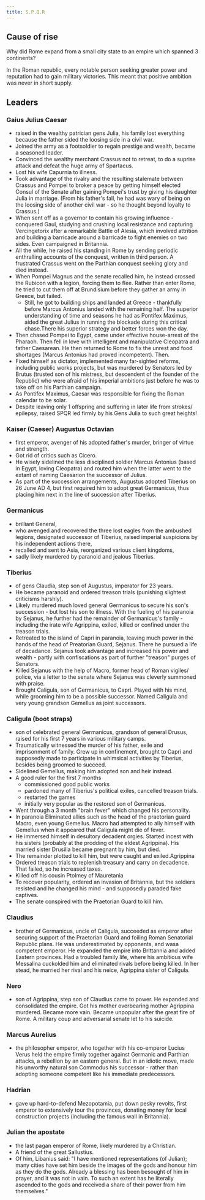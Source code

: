 ```yaml
---
title: S.P.Q.R
---
```


## Cause of rise
Why did Rome expand from a small city state to an empire which spanned 3 continents?

In the Roman republic, every notable person seeking greater power and reputation had to gain military victories. This meant that positive ambition was never in short supply.

## Leaders
### Gaius Julius Caesar
- raised in the wealthy patrician gens Julia, his family lost everything because the father sided the loosing side in a civil war.
- Joined the army as a footsoldier to regain prestige and wealth, became a seasoned leader.
- Convinced the wealthy merchant Crassus not to retreat, to do a suprise attack and defeat the huge army of Spartacus.
- Lost his wife Capurnia to illness.
- Took advantage of the rivalry and the resulting stalemate between Crassus and Pompei to broker a peace by getting himself elected Consul of the Senate after gaining Pompei's trust by giving his daughter Julia in marriage. (From his father's fall, he had was wary of being on the loosing side of another civil war - so he thought beyond loyalty to Crassus.)
- When sent off as a governor to contain his growing influence - conquered Gaul, studying and crushing local resistance and capturing Vercingetorix after a remarkable Battle of Alesia, which involved attrition and building a barricade around a barricade to fight enemies on two sides. Even campaigned in Britannia.
- All the while, he raised his standing in Rome by sending periodic enthralling accounts of the conquest, written in third person. A frustrated Crassus went on the Parthian conquest seeking glory and died instead.
- When Pompei Magnus and the senate recalled him, he instead crossed the Rubicon with a legion, forcing them to flee. Rather than enter Rome, he tried to cut them off at Brundisium before they gather an army in Greece, but failed.
  - Still, he got to building ships and landed at Greece - thankfully before Marcus Antonius landed with the remaining half. The superior understanding of time and seasons he had as Pontifex Maximus, aided the great Julius in running the blockade during this critical chase.There his superior strategy and better forces won the day. 
- Then chased Pompei to Egypt, came under effective house-arrest of the Pharaoh. Then fell in love with intelligent and manipulative Cleopatra and father Caesarean. He then returned to Rome to fix the unrest and food shortages (Marcus Antonius had proved incompetent). Then.
- Fixed himself as dictator, implemented many far-sighted reforms, including public works projects, but was murdered by Senators led by Brutus (trusted son of his mistress, but descendent of the founder of the Republic) who were afraid of his imperial ambitions just before he was to take off on his Parthian campaign.
- As Pontifex Maximus, Caesar was responsible for fixing the Roman calendar to be solar.
- Despite leaving only 1 offspring and suffering in later life from strokes/ epilepsy, raised SPQR led firmly by his Gens Julia to such great heights!

### Kaiser (Caeser) Augustus Octavian
- first emperor, avenger of his adopted father's murder, bringer of virtue and strength.
- Got rid of critics such as Cicero.
- He wisely sidelined the less disciplined soldier Marcus Antonius (based in Egypt, loving Cleopatra) and routed him when the latter went to the extant of naming Caesarion the successor of Julius.
- As part of the succession arrangements, Augustus adopted Tiberius on 26 June AD 4, but first required him to adopt great Germanicus, thus placing him next in the line of succession after Tiberius.

### Germanicus
  - brilliant General,
  - who avenged and recovered the three lost eagles from the ambushed legions, designated successor of Tiberius, raised imperial suspicions by his independent actions there,
  - recalled and sent to Asia, reorganized various client kingdoms,
  - sadly likely murdered by paranoid and jealous Tiberius.

### Tiberius
- of gens Claudia, step son of Augustus, imperator for 23 years.
- He became paranoid and ordered treason trials (punishing slightest criticisms harshly).
- Likely murdered much loved general Germanicus to secure his son's succession - but lost his son to illness. With the fueling of his paranoia by Sejanus, he further had the remainder of Germanicus's family - including the irate wife Agrippina, exiled, killed or confined under the treason trials.
- Retreated to the island of Capri in paranoia, leaving much power in the hands of the head of Preatorian Guard, Sejanus. There he pursued a life of decadance. Sejanus took advantage and increased his power and wealth - partly with confiscations as part of further "treason" purges of Senators.
- Killed Sejanus with the help of Macro, former head of Roman vigiles/ police, via a letter to the senate where Sejanus was cleverly summoned with praise.
- Brought Caligula, son of Germanicus, to Capri. Played with his mind, while grooming him to be a possible successor. Named Caligula and very young grandson Gemellus as joint successors. 

### Caligula (boot straps)
- son of celebrated general Germanicus, grandson of general Drusus, raised for his first 7 years in various military camps.
- Traumatically witnessed the murder of his father, exile and imprisonment of family. Grew up in confinement, brought to Capri and supposedly made to participate in whimsical activities by Tiberius, besides being groomed to succeed. 
- Sidelined Gemellus, making him adopted son and heir instead.
- A good ruler for the first 7 months
  - commissioned good public works
  - pardoned many of Tiberius's political exiles, cancelled treason trials.
  - restarted the games
  - initially very popular as the restored son of Germanicus.
- Went through a 3 month "brain fever" which changed his personality.
- In paranoia Eliminated allies such as the head of the praetorian guard Macro, even young Gemellus. Macro had attempted to ally himself with Gemellus when it appeared that Caligula might die of fever.
- He immersed himself in desultory decadent orgies. Started incest with his sisters (probably at the prodding of the eldest Agrippina). His married sister Drusilla became pregnant by him, but died.
- The remainder plotted to kill him, but were caught and exiled.Agrippina
- Ordered treason trials to replenish treasury and carry on decadence. That failed, so he increased taxes.
- Killed off his cousin Ptolmey of Mauretania
- To recover popularity, ordered an invasion of Britannia, but the soldiers resisted and he changed his mind - and supposedly paraded fake captives.
- The senate conspired with the Praetorian Guard to kill him.

### Claudius
- brother of Germanicus, uncle of Caligula, succeeded as emperor after securing support of the Praetorian Guard and foiling Roman Senatorial Republic plans. He was underestimated by opponents, and wasa  competent emperor. He expanded the empire into Brittannia and added Eastern provinces. Had a troubled family life, where his ambitious wife Messalina cuckolded him and eliminated rivals before being killed. In her stead, he married her rival and his neice, Agrippina sister of Caligula.

### Nero
- son of Agrippina, step son of Claudius came to power. He expanded and consolidated the empire. Got his mother overbearing mother Agrippina murdered. Became more vain. Became unpopular after the great fire of Rome. A military coup and adversarial senate let to his suicide.

### Marcus Aurelius
- the philosopher emperor, who together with his co-emperor Lucius Verus held the empire firmly together against Germanic and Parthian attacks, a rebellion by an eastern general. But in an idiotic move, made his unworthy natural son Commodus his successor - rather than adopting someone competent like his immediate predecessors.

### Hadrian
- gave up hard-to-defend Mezopotamia, put down pesky revolts, first emperor to extensively tour the provinces, donating money for local construction projects (including the famous wall in Britannia). 

### Julian the apostate
- the last pagan emperor of Rome, likely murdered by a Christian.
- A friend of the great Sallustius.
- Of him, Libanius said: "I have mentioned representations (of Julian); many cities have set him beside the images of the gods and honour him as they do the gods. Already a blessing has been besought of him in prayer, and it was not in vain. To such an extent has he literally ascended to the gods and received a share of their power from him themselves."
